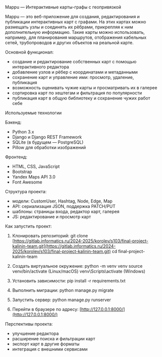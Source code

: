 Mappu — Интерактивные карты-графы с геопривязкой 

Mappu — это веб-приложение для создания, редактирования и публикации интерактивных карт с графами. На этих картах можно размещать узлы и соединять их рёбрами, прикрепляя к ним дополнительную информацию. Такие карты можно использовать, например, для планирования маршрутов, отображения кабельных сетей, трубопроводов и других объектов на реальной карте. 

Основной функционал: 

- создание и редактирование собственных карт с помощью интерактивного редактора 
- добавление узлов и рёбер с координатами и метаданными 
- сохранение карт и управление ими: просмотр, удаление, публикация 
- возможность оценивать чужие карты и просматривать их в галерее 
- сортировка карт по хештегам и фильтрация по популярности 
- публикация карт в общую библиотеку и сохранение чужих работ себе 

Используемые технологии 

Бэкенд: 

- Python 3.x 
- Django и Django REST Framework 
- SQLite (в будущем — PostgreSQL) 
- Pillow для обработки изображений 

Фронтенд: 

- HTML, CSS, JavaScript 
- Bootstrap 
- Yandex Maps API 3.0 
- Font Awesome 

Структура проекта: 

- модели: CustomUser, Hashtag, Node, Edge, Map 
- API: сериализация JSON, поддержка PATCH/PUT 
- шаблоны: страницы входа, редактор карт, галерея 
- JS: редактирование и просмотр карт 

Как запустить проект: 

1. Клонировать репозиторий: git clone [https://gitlab.informatics.ru/2024-2025/korolev/s103/final-project-kalinin-team.git](https://gitlab.informatics.ru/2024-2025/korolev/s103/final-project-kalinin-team.git) cd final-project-kalinin-team 

2. Создать виртуальное окружение: python -m venv venv source venv/bin/activate (Linux/macOS) venv\Scripts\activate (Windows) 

3. Установить зависимости: pip install -r requirements.txt

4. Выполнить миграции: python manage.py migrate 

5. Запустить сервер: python manage.py runserver 

6. Перейти в браузере по адресу: [http://127.0.0.1:8000/](http://127.0.0.1:8000/) 

Перспективы проекта: 

- улучшение редактора 
- расширение поиска и фильтрации карт 
- экспорт карт в другие форматы 
- интеграция с внешними сервисами